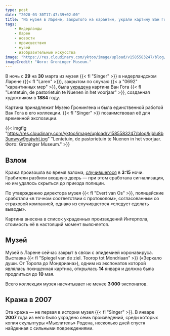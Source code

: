 ```yaml
---
type: post
date: "2020-03-30T17:47:39+02:00"
title: "Из музея в Ларене, закрытого на карантин, украли картину Ван Гога"
tags:
    - Нидерланды
    - Ларен
    - новости
    - происшествия
    - музей
    - изобразительные искусства
image: "https://res.cloudinary.com/yktoo/image/upload/v1585583247/blog/kjblu8b3unwyw9gujwht.jpg"
imageCredit: "Фото: Groninger Museum."
---
```


В ночь с **29** на **30** марта из музея {{< fl "Singer" >}} в нидерландском Ларене ({{< fl "Laren" >}}), закрытом по случаю {{< a "0692" "карантинных мер" >}}, была [украдена](https://nos.nl/artikel/2328830-werk-van-vincent-van-gogh-gestolen-uit-museum-singer-laren.html) картина Ван Гога {{< fl "Lentetuin, de pastorietuin te Nuenen in het voorjaar" >}}, созданная художником в **1884** году.

<!--more-->

Картина принадлежит Музею Гронингена и была единственной работой Ван Гога в его коллекции. {{< fl "Singer" >}} позаимствовал её для временной экспозиции.

{{< imgfig "https://res.cloudinary.com/yktoo/image/upload/v1585583247/blog/kjblu8b3unwyw9gujwht.jpg" "Lentetuin, de pastorietuin te Nuenen in het voorjaar. Фото: Groninger Museum." >}}

## Взлом

Кража произошла во время взлома, [случившегося](https://www.politie.nl/mijn-buurt/nieuws/2020/maart/30/kunstwerk-gestolen-uit-museum-in-laren.html?geoquery=Laren&distance=5.0) в **3:15** ночи. Грабители разбили входную дверь — при этом сработала сигнализация, но им удалось скрыться до приезда полиции.

По утверждению директора музея {{< fl "Evert van Os" >}}, полицейские сработали «в точном соответствии с протоколом», согласованным со страховой компанией, однако из случившегося «следует сделать выводы».

Картина внесена в список украденных произведений Интерпола, стоимость её в настоящий момент выясняется.

## Музей

Музей в Ларене сейчас закрыт в связи с эпидемией коронавируса. Выставка {{< fl "Spiegel van de ziel. Toorop tot Mondriaan" >}} («Зеркало души. От Торопа до Мондриана»), одним из экспонатов которой являлась похищенная картина, открылась **14** января и должна была продлиться до **10** мая.

Всего коллекция музея насчитывает не менее **3 000** экспонатов.

## Кража в 2007

Эта кража — не первая в истории музея {{< fl "Singer" >}}. В январе **2007** года из него было украдено семь произведений, среди которых копия скульптуры «Мыслитель» Родена, несколько дней спустя найденная с сильными повреждениями.
